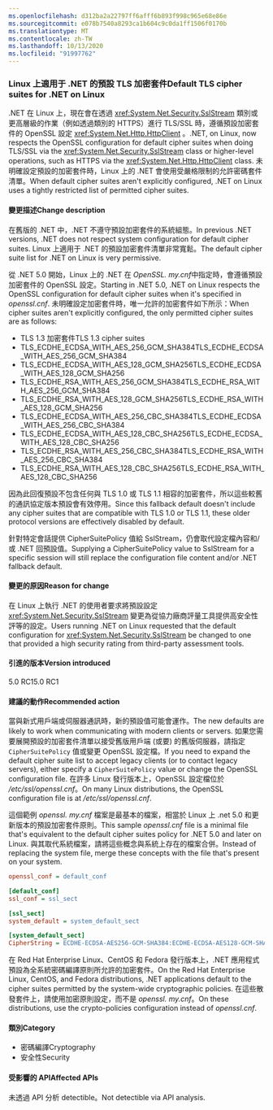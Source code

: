 ```yaml
---
ms.openlocfilehash: d312ba2a22797ff6afff6b893f998c965e68e86e
ms.sourcegitcommit: e078b7540a8293ca1b604c9c0da1ff1506f0170b
ms.translationtype: MT
ms.contentlocale: zh-TW
ms.lasthandoff: 10/13/2020
ms.locfileid: "91997762"
---
```

### <a name="default-tls-cipher-suites-for-net-on-linux"></a><span data-ttu-id="74b98-101">Linux 上適用于 .NET 的預設 TLS 加密套件</span><span class="sxs-lookup"><span data-stu-id="74b98-101">Default TLS cipher suites for .NET on Linux</span></span>

<span data-ttu-id="74b98-102">.NET 在 Linux 上，現在會在透過 <xref:System.Net.Security.SslStream> 類別或更高層級的作業（例如透過類別的 HTTPS）進行 TLS/SSL 時，遵循預設加密套件的 OpenSSL 設定 <xref:System.Net.Http.HttpClient> 。</span><span class="sxs-lookup"><span data-stu-id="74b98-102">.NET, on Linux, now respects the OpenSSL configuration for default cipher suites when doing TLS/SSL via the <xref:System.Net.Security.SslStream> class or higher-level operations, such as HTTPS via the <xref:System.Net.Http.HttpClient> class.</span></span> <span data-ttu-id="74b98-103">未明確設定預設的加密套件時，Linux 上的 .NET 會使用受嚴格限制的允許密碼套件清單。</span><span class="sxs-lookup"><span data-stu-id="74b98-103">When default cipher suites aren't explicitly configured, .NET on Linux uses a tightly restricted list of permitted cipher suites.</span></span>

#### <a name="change-description"></a><span data-ttu-id="74b98-104">變更描述</span><span class="sxs-lookup"><span data-stu-id="74b98-104">Change description</span></span>

<span data-ttu-id="74b98-105">在舊版的 .NET 中，.NET 不遵守預設加密套件的系統組態。</span><span class="sxs-lookup"><span data-stu-id="74b98-105">In previous .NET versions, .NET does not respect system configuration for default cipher suites.</span></span> <span data-ttu-id="74b98-106">Linux 上適用于 .NET 的預設加密套件清單非常寬鬆。</span><span class="sxs-lookup"><span data-stu-id="74b98-106">The default cipher suite list for .NET on Linux is very permissive.</span></span>

<span data-ttu-id="74b98-107">從 .NET 5.0 開始，Linux 上的 .NET 在 *OpenSSL. my.cnf*中指定時，會遵循預設加密套件的 OpenSSL 設定。</span><span class="sxs-lookup"><span data-stu-id="74b98-107">Starting in .NET 5.0, .NET on Linux respects the OpenSSL configuration for default cipher suites when it's specified in *openssl.cnf*.</span></span> <span data-ttu-id="74b98-108">未明確設定加密套件時，唯一允許的加密套件如下所示：</span><span class="sxs-lookup"><span data-stu-id="74b98-108">When cipher suites aren't explicitly configured, the only permitted cipher suites are as follows:</span></span>

- <span data-ttu-id="74b98-109">TLS 1.3 加密套件</span><span class="sxs-lookup"><span data-stu-id="74b98-109">TLS 1.3 cipher suites</span></span>
- <span data-ttu-id="74b98-110">TLS_ECDHE_ECDSA_WITH_AES_256_GCM_SHA384</span><span class="sxs-lookup"><span data-stu-id="74b98-110">TLS_ECDHE_ECDSA_WITH_AES_256_GCM_SHA384</span></span>
- <span data-ttu-id="74b98-111">TLS_ECDHE_ECDSA_WITH_AES_128_GCM_SHA256</span><span class="sxs-lookup"><span data-stu-id="74b98-111">TLS_ECDHE_ECDSA_WITH_AES_128_GCM_SHA256</span></span>
- <span data-ttu-id="74b98-112">TLS_ECDHE_RSA_WITH_AES_256_GCM_SHA384</span><span class="sxs-lookup"><span data-stu-id="74b98-112">TLS_ECDHE_RSA_WITH_AES_256_GCM_SHA384</span></span>
- <span data-ttu-id="74b98-113">TLS_ECDHE_RSA_WITH_AES_128_GCM_SHA256</span><span class="sxs-lookup"><span data-stu-id="74b98-113">TLS_ECDHE_RSA_WITH_AES_128_GCM_SHA256</span></span>
- <span data-ttu-id="74b98-114">TLS_ECDHE_ECDSA_WITH_AES_256_CBC_SHA384</span><span class="sxs-lookup"><span data-stu-id="74b98-114">TLS_ECDHE_ECDSA_WITH_AES_256_CBC_SHA384</span></span>
- <span data-ttu-id="74b98-115">TLS_ECDHE_ECDSA_WITH_AES_128_CBC_SHA256</span><span class="sxs-lookup"><span data-stu-id="74b98-115">TLS_ECDHE_ECDSA_WITH_AES_128_CBC_SHA256</span></span>
- <span data-ttu-id="74b98-116">TLS_ECDHE_RSA_WITH_AES_256_CBC_SHA384</span><span class="sxs-lookup"><span data-stu-id="74b98-116">TLS_ECDHE_RSA_WITH_AES_256_CBC_SHA384</span></span>
- <span data-ttu-id="74b98-117">TLS_ECDHE_RSA_WITH_AES_128_CBC_SHA256</span><span class="sxs-lookup"><span data-stu-id="74b98-117">TLS_ECDHE_RSA_WITH_AES_128_CBC_SHA256</span></span>

<span data-ttu-id="74b98-118">因為此回復預設不包含任何與 TLS 1.0 或 TLS 1.1 相容的加密套件，所以這些較舊的通訊協定版本預設會有效停用。</span><span class="sxs-lookup"><span data-stu-id="74b98-118">Since this fallback default doesn't include any cipher suites that are compatible with TLS 1.0 or TLS 1.1, these older protocol versions are effectively disabled by default.</span></span>

<span data-ttu-id="74b98-119">針對特定會話提供 CipherSuitePolicy 值給 SslStream，仍會取代設定檔內容和/或 .NET 回預設值。</span><span class="sxs-lookup"><span data-stu-id="74b98-119">Supplying a CipherSuitePolicy value to SslStream for a specific session will still replace the configuration file content and/or .NET fallback default.</span></span>

#### <a name="reason-for-change"></a><span data-ttu-id="74b98-120">變更的原因</span><span class="sxs-lookup"><span data-stu-id="74b98-120">Reason for change</span></span>

<span data-ttu-id="74b98-121">在 Linux 上執行 .NET 的使用者要求將預設設定 <xref:System.Net.Security.SslStream> 變更為從協力廠商評量工具提供高安全性評等的設定。</span><span class="sxs-lookup"><span data-stu-id="74b98-121">Users running .NET on Linux requested that the default configuration for <xref:System.Net.Security.SslStream> be changed to one that provided a high security rating from third-party assessment tools.</span></span>

#### <a name="version-introduced"></a><span data-ttu-id="74b98-122">引進的版本</span><span class="sxs-lookup"><span data-stu-id="74b98-122">Version introduced</span></span>

<span data-ttu-id="74b98-123">5.0 RC1</span><span class="sxs-lookup"><span data-stu-id="74b98-123">5.0 RC1</span></span>

#### <a name="recommended-action"></a><span data-ttu-id="74b98-124">建議的動作</span><span class="sxs-lookup"><span data-stu-id="74b98-124">Recommended action</span></span>

<span data-ttu-id="74b98-125">當與新式用戶端或伺服器通訊時，新的預設值可能會運作。</span><span class="sxs-lookup"><span data-stu-id="74b98-125">The new defaults are likely to work when communicating with modern clients or servers.</span></span> <span data-ttu-id="74b98-126">如果您需要展開預設的加密套件清單以接受舊版用戶端 (或要) 的舊版伺服器，請指定 `CipherSuitePolicy` 值或變更 OpenSSL 設定檔。</span><span class="sxs-lookup"><span data-stu-id="74b98-126">If you need to expand the default cipher suite list to accept legacy clients (or to contact legacy servers), either specify a `CipherSuitePolicy` value or change the OpenSSL configuration file.</span></span> <span data-ttu-id="74b98-127">在許多 Linux 發行版本上，OpenSSL 設定檔位於 */etc/ssl/openssl.cnf*。</span><span class="sxs-lookup"><span data-stu-id="74b98-127">On many Linux distributions, the OpenSSL configuration file is at */etc/ssl/openssl.cnf*.</span></span>

<span data-ttu-id="74b98-128">這個範例 *openssl. my.cnf* 檔案是最基本的檔案，相當於 Linux 上 .net 5.0 和更新版本的預設加密套件原則。</span><span class="sxs-lookup"><span data-stu-id="74b98-128">This sample *openssl.cnf* file is a minimal file that's equivalent to the default cipher suites policy for .NET 5.0 and later on Linux.</span></span> <span data-ttu-id="74b98-129">與其取代系統檔案，請將這些概念與系統上存在的檔案合併。</span><span class="sxs-lookup"><span data-stu-id="74b98-129">Instead of replacing the system file, merge these concepts with the file that's present on your system.</span></span>

```ini
openssl_conf = default_conf

[default_conf]
ssl_conf = ssl_sect

[ssl_sect]
system_default = system_default_sect

[system_default_sect]
CipherString = ECDHE-ECDSA-AES256-GCM-SHA384:ECDHE-ECDSA-AES128-GCM-SHA256:ECDHE-RSA-AES256-GCM-SHA384:ECDHE-RSA-AES128-GCM-SHA256:ECDHE-ECDSA-AES256-SHA384:ECDHE-ECDSA-AES128-SHA256:ECDHE-RSA-AES256-SHA384:ECDHE-RSA-AES128-SHA256
```

<span data-ttu-id="74b98-130">在 Red Hat Enterprise Linux、CentOS 和 Fedora 發行版本上，.NET 應用程式預設為全系統密碼編譯原則所允許的加密套件。</span><span class="sxs-lookup"><span data-stu-id="74b98-130">On the Red Hat Enterprise Linux, CentOS, and Fedora distributions, .NET applications default to the cipher suites permitted by the system-wide cryptographic policies.</span></span> <span data-ttu-id="74b98-131">在這些散發套件上，請使用加密原則設定，而不是 *openssl. my.cnf*。</span><span class="sxs-lookup"><span data-stu-id="74b98-131">On these distributions, use the crypto-policies configuration instead of *openssl.cnf*.</span></span>

#### <a name="category"></a><span data-ttu-id="74b98-132">類別</span><span class="sxs-lookup"><span data-stu-id="74b98-132">Category</span></span>

- <span data-ttu-id="74b98-133">密碼編譯</span><span class="sxs-lookup"><span data-stu-id="74b98-133">Cryptography</span></span>
- <span data-ttu-id="74b98-134">安全性</span><span class="sxs-lookup"><span data-stu-id="74b98-134">Security</span></span>

#### <a name="affected-apis"></a><span data-ttu-id="74b98-135">受影響的 API</span><span class="sxs-lookup"><span data-stu-id="74b98-135">Affected APIs</span></span>

<span data-ttu-id="74b98-136">未透過 API 分析 detectible。</span><span class="sxs-lookup"><span data-stu-id="74b98-136">Not detectible via API analysis.</span></span>

<!--

#### Affected APIs

- Not detectible via API analysis.

-->
